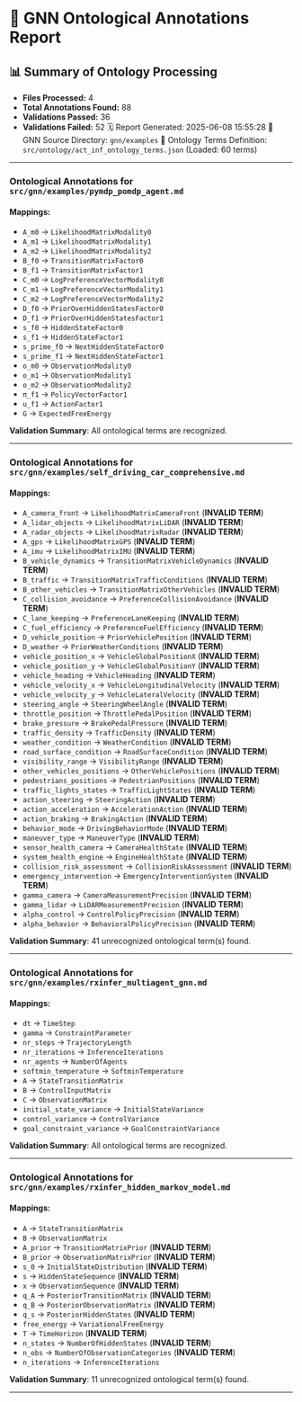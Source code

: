# 🧬 GNN Ontological Annotations Report

## 📊 Summary of Ontology Processing

- **Files Processed:** 4
- **Total Annotations Found:** 88
- **Validations Passed:** 36
- **Validations Failed:** 52
🗓️ Report Generated: 2025-06-08 15:55:28
🎯 GNN Source Directory: `gnn/examples`
📖 Ontology Terms Definition: `src/ontology/act_inf_ontology_terms.json` (Loaded: 60 terms)

---

### Ontological Annotations for `src/gnn/examples/pymdp_pomdp_agent.md`
#### Mappings:
- `A_m0` -> `LikelihoodMatrixModality0`
- `A_m1` -> `LikelihoodMatrixModality1`
- `A_m2` -> `LikelihoodMatrixModality2`
- `B_f0` -> `TransitionMatrixFactor0`
- `B_f1` -> `TransitionMatrixFactor1`
- `C_m0` -> `LogPreferenceVectorModality0`
- `C_m1` -> `LogPreferenceVectorModality1`
- `C_m2` -> `LogPreferenceVectorModality2`
- `D_f0` -> `PriorOverHiddenStatesFactor0`
- `D_f1` -> `PriorOverHiddenStatesFactor1`
- `s_f0` -> `HiddenStateFactor0`
- `s_f1` -> `HiddenStateFactor1`
- `s_prime_f0` -> `NextHiddenStateFactor0`
- `s_prime_f1` -> `NextHiddenStateFactor1`
- `o_m0` -> `ObservationModality0`
- `o_m1` -> `ObservationModality1`
- `o_m2` -> `ObservationModality2`
- `π_f1` -> `PolicyVectorFactor1`
- `u_f1` -> `ActionFactor1`
- `G` -> `ExpectedFreeEnergy`

**Validation Summary**: All ontological terms are recognized.

---

### Ontological Annotations for `src/gnn/examples/self_driving_car_comprehensive.md`
#### Mappings:
- `A_camera_front` -> `LikelihoodMatrixCameraFront` (**INVALID TERM**)
- `A_lidar_objects` -> `LikelihoodMatrixLiDAR` (**INVALID TERM**)
- `A_radar_objects` -> `LikelihoodMatrixRadar` (**INVALID TERM**)
- `A_gps` -> `LikelihoodMatrixGPS` (**INVALID TERM**)
- `A_imu` -> `LikelihoodMatrixIMU` (**INVALID TERM**)
- `B_vehicle_dynamics` -> `TransitionMatrixVehicleDynamics` (**INVALID TERM**)
- `B_traffic` -> `TransitionMatrixTrafficConditions` (**INVALID TERM**)
- `B_other_vehicles` -> `TransitionMatrixOtherVehicles` (**INVALID TERM**)
- `C_collision_avoidance` -> `PreferenceCollisionAvoidance` (**INVALID TERM**)
- `C_lane_keeping` -> `PreferenceLaneKeeping` (**INVALID TERM**)
- `C_fuel_efficiency` -> `PreferenceFuelEfficiency` (**INVALID TERM**)
- `D_vehicle_position` -> `PriorVehiclePosition` (**INVALID TERM**)
- `D_weather` -> `PriorWeatherConditions` (**INVALID TERM**)
- `vehicle_position_x` -> `VehicleGlobalPositionX` (**INVALID TERM**)
- `vehicle_position_y` -> `VehicleGlobalPositionY` (**INVALID TERM**)
- `vehicle_heading` -> `VehicleHeading` (**INVALID TERM**)
- `vehicle_velocity_x` -> `VehicleLongitudinalVelocity` (**INVALID TERM**)
- `vehicle_velocity_y` -> `VehicleLateralVelocity` (**INVALID TERM**)
- `steering_angle` -> `SteeringWheelAngle` (**INVALID TERM**)
- `throttle_position` -> `ThrottlePedalPosition` (**INVALID TERM**)
- `brake_pressure` -> `BrakePedalPressure` (**INVALID TERM**)
- `traffic_density` -> `TrafficDensity` (**INVALID TERM**)
- `weather_condition` -> `WeatherCondition` (**INVALID TERM**)
- `road_surface_condition` -> `RoadSurfaceCondition` (**INVALID TERM**)
- `visibility_range` -> `VisibilityRange` (**INVALID TERM**)
- `other_vehicles_positions` -> `OtherVehiclePositions` (**INVALID TERM**)
- `pedestrians_positions` -> `PedestrianPositions` (**INVALID TERM**)
- `traffic_lights_states` -> `TrafficLightStates` (**INVALID TERM**)
- `action_steering` -> `SteeringAction` (**INVALID TERM**)
- `action_acceleration` -> `AccelerationAction` (**INVALID TERM**)
- `action_braking` -> `BrakingAction` (**INVALID TERM**)
- `behavior_mode` -> `DrivingBehaviorMode` (**INVALID TERM**)
- `maneuver_type` -> `ManeuverType` (**INVALID TERM**)
- `sensor_health_camera` -> `CameraHealthState` (**INVALID TERM**)
- `system_health_engine` -> `EngineHealthState` (**INVALID TERM**)
- `collision_risk_assessment` -> `CollisionRiskAssessment` (**INVALID TERM**)
- `emergency_intervention` -> `EmergencyInterventionSystem` (**INVALID TERM**)
- `gamma_camera` -> `CameraMeasurementPrecision` (**INVALID TERM**)
- `gamma_lidar` -> `LiDARMeasurementPrecision` (**INVALID TERM**)
- `alpha_control` -> `ControlPolicyPrecision` (**INVALID TERM**)
- `alpha_behavior` -> `BehavioralPolicyPrecision` (**INVALID TERM**)

**Validation Summary**: 41 unrecognized ontological term(s) found.

---

### Ontological Annotations for `src/gnn/examples/rxinfer_multiagent_gnn.md`
#### Mappings:
- `dt` -> `TimeStep`
- `gamma` -> `ConstraintParameter`
- `nr_steps` -> `TrajectoryLength`
- `nr_iterations` -> `InferenceIterations`
- `nr_agents` -> `NumberOfAgents`
- `softmin_temperature` -> `SoftminTemperature`
- `A` -> `StateTransitionMatrix`
- `B` -> `ControlInputMatrix`
- `C` -> `ObservationMatrix`
- `initial_state_variance` -> `InitialStateVariance`
- `control_variance` -> `ControlVariance`
- `goal_constraint_variance` -> `GoalConstraintVariance`

**Validation Summary**: All ontological terms are recognized.

---



### Ontological Annotations for `src/gnn/examples/rxinfer_hidden_markov_model.md`
#### Mappings:
- `A` -> `StateTransitionMatrix`
- `B` -> `ObservationMatrix`
- `A_prior` -> `TransitionMatrixPrior` (**INVALID TERM**)
- `B_prior` -> `ObservationMatrixPrior` (**INVALID TERM**)
- `s_0` -> `InitialStateDistribution` (**INVALID TERM**)
- `s` -> `HiddenStateSequence` (**INVALID TERM**)
- `x` -> `ObservationSequence` (**INVALID TERM**)
- `q_A` -> `PosteriorTransitionMatrix` (**INVALID TERM**)
- `q_B` -> `PosteriorObservationMatrix` (**INVALID TERM**)
- `q_s` -> `PosteriorHiddenStates` (**INVALID TERM**)
- `free_energy` -> `VariationalFreeEnergy`
- `T` -> `TimeHorizon` (**INVALID TERM**)
- `n_states` -> `NumberOfHiddenStates` (**INVALID TERM**)
- `n_obs` -> `NumberOfObservationCategories` (**INVALID TERM**)
- `n_iterations` -> `InferenceIterations`

**Validation Summary**: 11 unrecognized ontological term(s) found.

---
